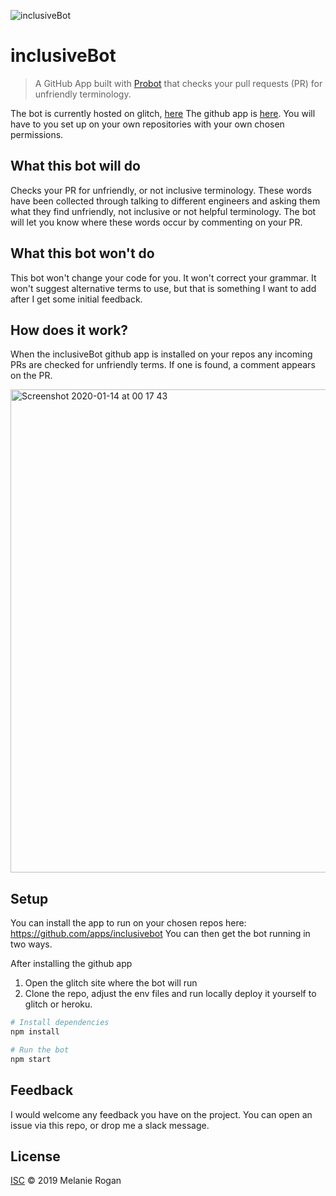 ![inclusiveBot](https://avatars0.githubusercontent.com/in/38059?s=60&u=a0231357e67efbe5677c2571831c7e5a4e8c724e&v=4)
# inclusiveBot

> A GitHub App built with [Probot](https://github.com/probot/probot) that checks your pull requests (PR) for unfriendly terminology.


The bot is currently hosted on glitch, [here](https://melanierogan-inclusive-bot.glitch.me) 
The github app is [here](https://github.com/apps/inclusivebot). You will have to you set up on your own repositories with your own chosen permissions.


## What this bot will do

Checks your PR for unfriendly, or not inclusive terminology. These words have been collected through talking to different engineers and asking them what they find unfriendly, not inclusive or not helpful terminology. The bot will let you know where these words occur by commenting on your PR. 


## What this bot won't do

This bot won't change your code for you. It won't correct your grammar. It won't suggest alternative terms to use, but that is something I want to add after I get some initial feedback.


## How does it work?

When the inclusiveBot github app is installed on your repos any incoming PRs are checked for unfriendly terms. If one is found, a comment appears on the PR. 

<img width="773" alt="Screenshot 2020-01-14 at 00 17 43" src="https://user-images.githubusercontent.com/16557524/72302871-4e354e80-3663-11ea-8da8-223798e7c9a7.png">

## Setup

You can install the app to run on your chosen repos here: https://github.com/apps/inclusivebot
You can then get the bot running in two ways. 

After installing the github app
1. Open the glitch site where the bot will run
2. Clone the repo, adjust the env files and run locally deploy it yourself to glitch or heroku.

```sh
# Install dependencies
npm install

# Run the bot
npm start
```

## Feedback

I would welcome any feedback you have on the project. You can open an issue via this repo, or drop me a slack message. 


## License

[ISC](LICENSE) © 2019 Melanie Rogan
